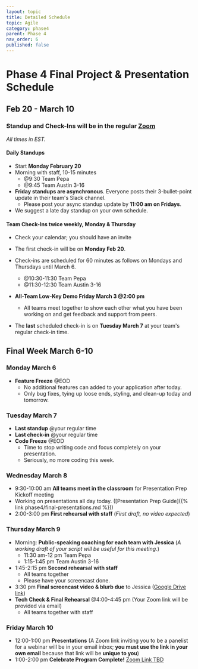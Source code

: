 ```yaml
---
layout: topic
title: Detailed Schedule
topic: Agile
category: phase4
parent: Phase 4
nav_order: 6
published: false
---
```


# Phase 4 Final Project & Presentation Schedule

## Feb 20 - March 10

### Standup and Check-Ins will be in the regular [Zoom](https://us02web.zoom.us/j/88017099254?pwd=S0dXVDlNaE1wWU1uTE5mVFFDa0xoZz09)

_All times in EST._

#### Daily Standups

- Start **Monday February 20**
- Morning with staff, 10-15 minutes
  - @9:30 Team Pepa
  - @9:45 Team Austin 3-16
- **Friday standups are asynchronous**. Everyone posts their 3-bullet-point update in their team's Slack channel.
    - Please post your async standup update by **11:00 am on Fridays**.
- We suggest a late day standup on your own schedule.

#### Team Check-Ins twice weekly, Monday & Thursday

- Check your calendar; you should have an invite
- The first check-in will be on **Monday Feb 20**.
- Check-ins are scheduled for 60 minutes as follows on Mondays and Thursdays until March 6.

  - @10:30-11:30 Team Pepa
  - @11:30-12:30 Team Austin 3-16

- **All-Team Low-Key Demo Friday March 3 @2:00 pm**
  - All teams meet together to show each other what you have been working on and get feedback and support from peers.
- The **last** scheduled check-in is on **Tuesday March 7** at your team's regular check-in time.

## Final Week March 6-10

### Monday March 6

- **Feature Freeze** @EOD
    - No additional features can added to your application after today.
    - Only bug fixes, tying up loose ends, styling, and clean-up today and tomorrow.

### Tuesday March 7

- **Last standup** @your regular time
- **Last check-in** @your regular time
- **Code Freeze** @EOD
    - Time to stop writing code and focus completely on your presentation.
    - Seriously, no more coding this week.

### Wednesday March 8

- 9:30-10:00 am **All teams meet in the classroom** for Presentation Prep Kickoff meeting
- Working on presentations all day today. ([Presentation Prep Guide]({% link phase4/final-presentations.md %}))
- 2:00-3:00 pm **First rehearsal with staff** (_First draft, no video expected_)

### Thursday March 9

- Morning: **Public-speaking coaching for each team with Jessica** (_A working draft of your script will be useful for this meeting._)
    - 11:30 am-12 pm Team Pepa
    - 1:15-1:45 pm Team Austin 3-16
- 1:45-2:15 pm **Second rehearsal with staff**
    - All teams together
    - Please have your screencast done.
- 3:30 pm **Final screencast video & blurb due** to Jessica ([Google Drive link](https://drive.google.com/drive/folders/17Xro-vfYzNdijfF2JBsUa1edj_P7NDn4?usp=sharing))
- **Tech Check & Final Rehearsal** @4:00-4:45 pm (Your Zoom link will be provided via email)
    - All teams together with staff

### Friday March 10

- 12:00-1:00 pm **Presentations** (A Zoom link inviting you to be a panelist for a webinar will be in your email inbox; **you must use the link in your own email** because that link will be **unique to you**)
- 1:00-2:00 pm **Celebrate Program Complete!** [Zoom Link TBD]()
